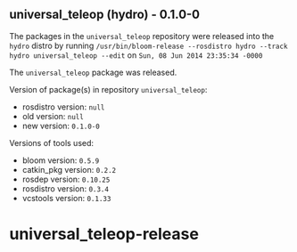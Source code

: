 ## universal_teleop (hydro) - 0.1.0-0

The packages in the `universal_teleop` repository were released into the `hydro` distro by running `/usr/bin/bloom-release --rosdistro hydro --track hydro universal_teleop --edit` on `Sun, 08 Jun 2014 23:35:34 -0000`

The `universal_teleop` package was released.

Version of package(s) in repository `universal_teleop`:
- rosdistro version: `null`
- old version: `null`
- new version: `0.1.0-0`

Versions of tools used:
- bloom version: `0.5.9`
- catkin_pkg version: `0.2.2`
- rosdep version: `0.10.25`
- rosdistro version: `0.3.4`
- vcstools version: `0.1.33`


universal_teleop-release
========================
